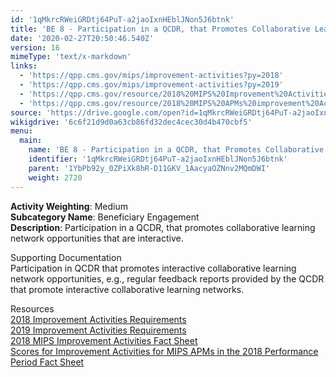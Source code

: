 ```yaml
---
id: '1qMkrcRWeiGRDtj64PuT-a2jaoIxnHEblJNon5J6btnk'
title: 'BE 8 - Participation in a QCDR, that Promotes Collaborative Learning Network Opportunities that are Interactive'
date: '2020-02-27T20:50:46.540Z'
version: 16
mimeType: 'text/x-markdown'
links:
  - 'https://qpp.cms.gov/mips/improvement-activities?py=2018'
  - 'https://qpp.cms.gov/mips/improvement-activities?py=2019'
  - 'https://qpp.cms.gov/resource/2018%20MIPS%20Improvement%20Activities%20Fact%20Sheet'
  - 'https://qpp.cms.gov/resource/2018%20MIPS%20APMs%20improvement%20Activities%20scores%20fact%20sheet'
source: 'https://drive.google.com/open?id=1qMkrcRWeiGRDtj64PuT-a2jaoIxnHEblJNon5J6btnk'
wikigdrive: '6c6f21d9d0a63cb86fd32dec4cec30d4b470cbf5'
menu:
  main:
    name: 'BE 8 - Participation in a QCDR, that Promotes Collaborative Learning Network Opportunities that are Interactive'
    identifier: '1qMkrcRWeiGRDtj64PuT-a2jaoIxnHEblJNon5J6btnk'
    parent: '1YbPb92y_0ZPiXk8hR-D11GKV_1AacyaOZNnv2MQmDWI'
    weight: 2720
---
```





**Activity Weighting**: Medium  
**Subcategory Name**: Beneficiary Engagement  
**Description**: Participation in a QCDR, that promotes collaborative learning network opportunities that are interactive.




Supporting Documentation  
Participation in QCDR that promotes interactive collaborative learning network opportunities, e.g., regular feedback reports provided by the QCDR that promote interactive collaborative learning networks.




Resources  
[2018 Improvement Activities Requirements](https://qpp.cms.gov/mips/improvement-activities?py=2018)  
[2019 Improvement Activities Requirements](https://qpp.cms.gov/mips/improvement-activities?py=2019)  
[2018 MIPS Improvement Activities Fact Sheet](https://qpp.cms.gov/resource/2018%20MIPS%20Improvement%20Activities%20Fact%20Sheet)  
[Scores for Improvement Activities for MIPS APMs in the 2018 Performance Period Fact Sheet](https://qpp.cms.gov/resource/2018%20MIPS%20APMs%20improvement%20Activities%20scores%20fact%20sheet)
